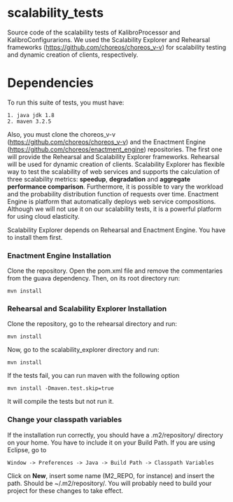 # scalability_tests
Source code of the scalability tests of KalibroProcessor and KalibroConfigurarions. We used the Scalability Explorer and Rehearsal frameworks (https://github.com/choreos/choreos_v-v) for scalability testing and dynamic creation of clients, respectively.

# Dependencies
To run this suite of tests, you must have:

    1. java jdk 1.8
    2. maven 3.2.5
    
Also, you must clone the choreos_v-v (https://github.com/choreos/choreos_v-v) and the Enactment Engine (https://github.com/choreos/enactment_engine) repositories. 
The first one will provide the Rehearsal and Scalability Explorer frameworks. Rehearsal will be used for dynamic creation of clients. Scalability Explorer has flexible way to test the scalability of web services and supports the calculation of three scalability metrics: __speedup__, __degradation__ and __aggregate performance comparison__. Furthermore, it is possible to vary the workload and the probability distribution function of requests over time.
Enactment Engine is platform that automatically deploys web service compositions. Although we will not use it on our scalability tests, it is a powerful platform for using cloud elasticity.

Scalability Explorer depends on Rehearsal and Enactment Engine. You have to install them first.

### Enactment Engine Installation
Clone the repository. 
Open the pom.xml file and remove the commentaries from the guava dependency.
Then, on its root directory run:

    mvn install
    
### Rehearsal and Scalability Explorer Installation
Clone the repository, go to the rehearsal directory and run:

    mvn install
    
Now, go to the scalability_explorer directory and run:

    mvn install

If the tests fail, you can run maven with the following option

    mvn install -Dmaven.test.skip=true
    
It will compile the tests but not run it.

### Change your classpath variables
If the installation run correctly, you should have a .m2/repository/ directory on your home. You have to include it on your Build Path.
If you are using Eclipse, go to

    Window -> Preferences -> Java -> Build Path -> Classpath Variables
    
Click on __New__, insert some name (M2_REPO, for instance) and insert the path. Should be ~/.m2/repository/.
You will probably need to build your project for these changes to take effect.
